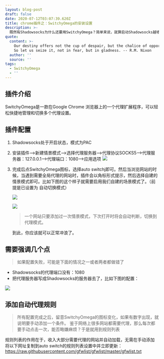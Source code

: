 ```yaml
---
layout: blog-post
draft: false
date: 2020-07-12T03:07:39.620Z
title: chrome插件之：SwitchyOmega的安装设置
description: >-
  既然有Shadowsocks为什么还要用SwitchyOmega？简单来说，就算启动Shadowsocks越墙而出，很多网站在PAC模式下无法打开。我就遇到一种情况，开启Shadowsocks后google.com在老掉牙的ie浏览器能够畅通，在最新版本的Chrome浏览器却无法通行。我借助SwitchyOmega配置一个代理到本地127.0.0.1的场景模式后，在所有浏览器畅通无阻。
quote:
  content: >-
    Our destiny offers not the cup of despair, but the chalice of opportunity.
    So let us seize it, not in fear, but in gladness. -- R.M. Nixon
  author: ''
  source: ''
tags:
  - SwitchyOmega
  - ''
---
```

## 插件介绍

SwitchyOmega是一款在Google Chrome 浏览器上的一个代理扩展程序，可以轻松快捷地管理和切换多个代理设置。

## 插件配置

1. Shadowsocks处于开启状态，模式为PAC
2. 安装插件–>新建情景模式–>选择代理服务器–>代理协议SOCKS5–>代理服务器：127.0.0.1–>代理端口：1080–>应用选项 ![](/img/shadowsocksmainset-1024x348-1.png)
3. 完成后点SwitchyOmega图标，选择auto switchj即可。然后当浏览网站的时候，当遇到需要全局代理的网站时，插件会以角标形式提示，然后选择自建的情景模式即可。比如下图的这个样子就需要启用我们自建的场景模式了。（前提是已设置为 自动切换模式）

      ![](/img/whenneedconfig.png)

      ![](/img/addselfscene.png)

   > 一个网站只要添加过一次情景模式，下次打开时将会自动判断，切换到代理模式。

    到此，你应该就可以正常冲浪了。

## 需要强调几个点

> 如果配置失败，可能是下面的情况之一或者两者都做错了

* Shadowsocks的代理端口没有：1080
* 把代理服务器写成Shadowsocks的服务器去了，比如下图的配置： 

![](/img/attention.png)

## 添加自动代理规则

> 所有配置完成之后，留意SwitchyOmega的图标变化，如果有数字出现，就说明要手动添加一个条件。 鉴于网络上很多网站都需要代理，那么每次都要手动点击一次，能否略嫌麻烦？于是就用到规则列表

规则列表的作用在于，收入大部分需要代理的网站并自动加载，无需在手动添加 将以下网址复制到auto switch的规则列表设置中并立即更新：
https://raw.githubusercontent.com/gfwlist/gfwlist/master/gfwlist.txt